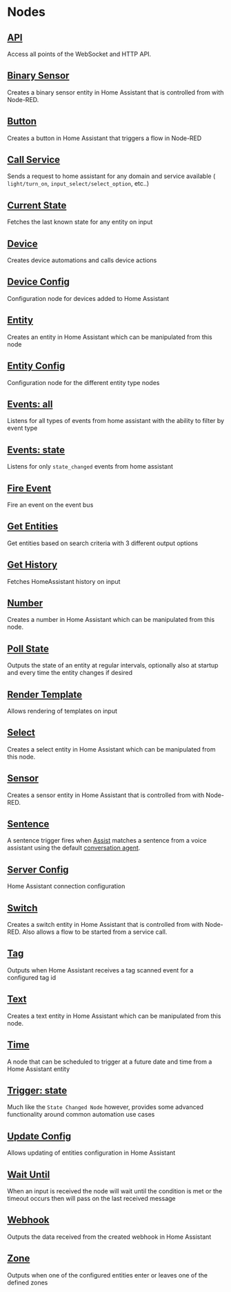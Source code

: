 # Nodes

## [API](./API.md)

Access all points of the WebSocket and HTTP API.

## [Binary Sensor](./binary-sensor.md)

Creates a binary sensor entity in Home Assistant that is controlled from with Node-RED.

## [Button](./button.md)

Creates a button in Home Assistant that triggers a flow in Node-RED

## [Call Service](./call-service.md)

Sends a request to home assistant for any domain and service available ( `light/turn_on`, `input_select/select_option`, etc..)

## [Current State](./current-state.md)

Fetches the last known state for any entity on input

## [Device](./device.md)

Creates device automations and calls device actions

## [Device Config](./device-config.md)

Configuration node for devices added to Home Assistant

## [Entity](./entity.md)

Creates an entity in Home Assistant which can be manipulated from this node

## [Entity Config](./entity-config.md)

Configuration node for the different entity type nodes

## [Events: all](./events-all.md)

Listens for all types of events from home assistant with the ability to filter by event type

## [Events: state](events-state.md)

Listens for only `state_changed` events from home assistant

## [Fire Event](./fire-event.md)

Fire an event on the event bus

## [Get Entities](./get-entities.md)

Get entities based on search criteria with 3 different output options

## [Get History](./get-history.md)

Fetches HomeAssistant history on input

## [Number](./number.md)

Creates a number in Home Assistant which can be manipulated from this node.

## [Poll State](./poll-state.md)

Outputs the state of an entity at regular intervals, optionally also at startup
and every time the entity changes if desired

## [Render Template](./render-template.md)

Allows rendering of templates on input

## [Select](./select.md)

Creates a select entity in Home Assistant which can be manipulated from this node.

## [Sensor](./sensor.md)

Creates a sensor entity in Home Assistant that is controlled from with Node-RED.

## [Sentence](./sentence.md)

A sentence trigger fires when [Assist](https://www.home-assistant.io/voice_control/) matches a sentence from a voice assistant using the default [conversation agent](https://www.home-assistant.io/integrations/conversation/).

## [Server Config](./config-server.md)

Home Assistant connection configuration

## [Switch](./switch.md)

Creates a switch entity in Home Assistant that is controlled from with Node-RED. Also allows a flow to be started from a service call.

## [Tag](./tag.md)

Outputs when Home Assistant receives a tag scanned event for a configured tag id

## [Text](./text.md)

Creates a text entity in Home Assistant which can be manipulated from this node.

## [Time](./time.md)

A node that can be scheduled to trigger at a future date and time from a Home Assistant entity

## [Trigger: state](./trigger-state.md)

Much like the `State Changed Node` however, provides some advanced functionality around common automation use cases

## [Update Config](./update-config.md)

Allows updating of entities configuration in Home Assistant

## [Wait Until](./wait-until.md)

When an input is received the node will wait until the condition is met or the timeout occurs then will pass on the last received message

## [Webhook](./webhook.md)

Outputs the data received from the created webhook in Home Assistant

## [Zone](./zone.md)

Outputs when one of the configured entities enter or leaves one of the defined zones
